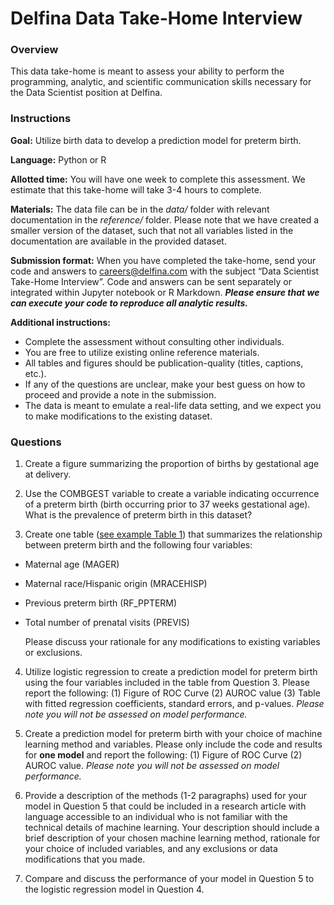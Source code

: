 # Delfina Data Take-Home Interview 

### Overview

This data take-home is meant to assess your ability to perform the programming, analytic, and scientific communication skills necessary for the Data Scientist position at Delfina.

### Instructions 

__Goal:__ Utilize birth data to develop a prediction model for preterm birth. 

__Language:__ Python or R 

__Allotted time:__ You will have one week to complete this assessment. We estimate that this take-home will take 3-4 hours to complete. 

__Materials:__ The data file can be in the _data/_ folder with relevant documentation in the _reference/_ folder. Please note that we have created a smaller version of the dataset, such that not all variables listed in the documentation are available in the provided dataset.  

__Submission format:__ When you have completed the take-home, send your code and answers to careers@delfina.com with the subject “Data Scientist Take-Home Interview”. Code and answers can be sent separately or integrated within Jupyter notebook or R Markdown. __*Please ensure that we can execute your code to reproduce all analytic results.*__

__Additional instructions:__

- Complete the assessment without consulting other individuals.
- You are free to utilize existing online reference materials.
- All tables and figures should be publication-quality (titles, captions, etc.).
- If any of the questions are unclear, make your best guess on how to proceed and provide a note in the submission. 
- The data is meant to emulate a real-life data setting, and we expect you to make modifications to the existing dataset. 

### Questions

1. Create a figure summarizing the proportion of births by gestational age at delivery. 

2. Use the COMBGEST variable to create a variable indicating occurrence of a preterm birth (birth occurring prior to 37 weeks gestational age). What is the prevalence of preterm birth in this dataset?

3. Create one table ([see example Table 1](https://www.ahajournals.org/doi/full/10.1161/STROKEAHA.119.025970)) that summarizes the relationship between preterm birth and the following four variables: 

-	Maternal age (MAGER)
-	Maternal race/Hispanic origin (MRACEHISP)
-	Previous preterm birth (RF_PPTERM)
-	Total number of prenatal visits (PREVIS)

    Please discuss your rationale for any modifications to existing variables or exclusions.  

4. Utilize logistic regression to create a prediction model for preterm birth using the four variables included in the table from Question 3. Please report the following: (1) Figure of ROC Curve (2) AUROC value (3) Table with fitted regression coefficients, standard errors, and p-values. *Please note you will not be assessed on model performance.*

5. Create a prediction model for preterm birth with your choice of machine learning method and variables. Please only include the code and results for __one model__ and report the following: (1) Figure of ROC Curve (2) AUROC value. *Please note you will not be assessed on model performance.*

6. Provide a description of the methods (1-2 paragraphs) used for your model in Question 5 that could be included in a research article with language accessible to an individual who is not familiar with the technical details of machine learning. Your description should include a brief description of your chosen machine learning method, rationale for your choice of included variables, and any exclusions or data modifications that you made. 

7. Compare and discuss the performance of your model in Question 5 to the logistic regression model in Question 4. 
